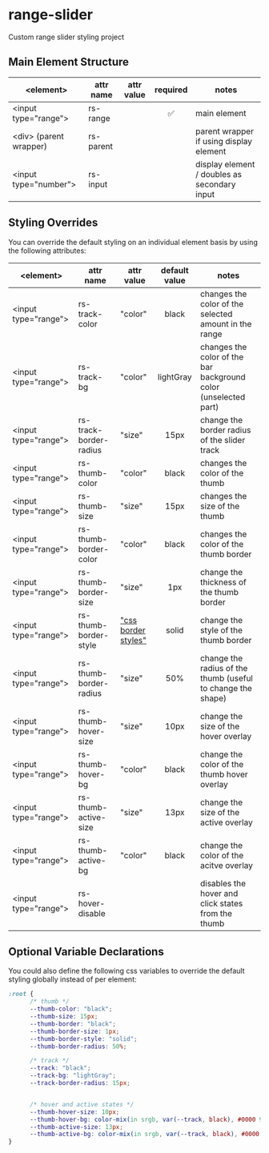 # range-slider
Custom range slider styling project

## Main Element Structure

| \<element\>            	| attr name 	| attr value 	| required 	| notes                                        	|
|------------------------	|-----------	|------------	|:--------:	|----------------------------------------------	|
| \<input type="range"\>   	| rs-range  	|            	|     ✅    	| main element                                 	|
| \<div\> (parent wrapper) 	| rs-parent 	|            	|          	| parent wrapper if using display element      	|
| \<input type="number"\>  	| rs-input  	|            	|          	| display element / doubles as secondary input 	|

## Styling Overrides

You can override the default styling on an individual element basis by using the following attributes:

| \<element\>            	| attr name              	| attr value                                                          	| default value 	| notes                                                           	|
|------------------------	|------------------------	|---------------------------------------------------------------------	|:-------------:	|-----------------------------------------------------------------	|
| \<input type="range"\> 	| rs-track-color         	| "color"                                                             	|     black     	| changes the color of the selected amount in the range           	|
| \<input type="range"\> 	| rs-track-bg            	| "color"                                                             	|   lightGray     	| changes the color of the bar background color (unselected part) 	|
| \<input type="range"\> 	| rs-track-border-radius 	| "size"                                                              	|      15px     	| change the border radius of the slider track                    	|
| \<input type="range"\> 	| rs-thumb-color         	| "color"                                                             	|     black     	| changes the color of the thumb                                  	|
| \<input type="range"\> 	| rs-thumb-size          	| "size"                                                              	|      15px     	| changes the size of the thumb                                   	|
| \<input type="range"\> 	| rs-thumb-border-color  	| "color"                                                             	|     black     	| changes the color of the thumb border                           	|
| \<input type="range"\> 	| rs-thumb-border-size   	| "size"                                                              	|      1px      	| change the thickness of the thumb border                        	|
| \<input type="range"\> 	| rs-thumb-border-style  	| ["css border styles"](https://www.w3schools.com/css/css_border.asp) 	|     solid     	| change the style of the thumb border                            	|
| \<input type="range"\> 	| rs-thumb-border-radius 	| "size"                                                              	|      50%      	| change the radius of the thumb (useful to change the shape)     	|
| \<input type="range"\> 	| rs-thumb-hover-size    	| "size"                                                              	|      10px     	| change the size of the hover overlay                            	|
| \<input type="range"\> 	| rs-thumb-hover-bg      	| "color"                                                             	|     black     	| change the color of the thumb hover overlay                     	|
| \<input type="range"\> 	| rs-thumb-active-size   	| "size"                                                              	|      13px     	| change the size of the active overlay                           	|
| \<input type="range"\> 	| rs-thumb-active-bg     	| "color"                                                             	|     black     	| change the color of the acitve overlay                          	|
| \<input type="range"\> 	| rs-hover-disable       	|                                                                     	|               	| disables the hover and click states from the thumb              	|

## Optional Variable Declarations

You could also define the following css variables to override the default styling globally instead of per element:

```css
:root {
      /* thumb */
      --thumb-color: "black";
      --thumb-size: 15px;
      --thumb-border: "black";
      --thumb-border-size: 1px;
      --thumb-border-style: "solid";
      --thumb-border-radius: 50%;

      /* track */
      --track: "black";
      --track-bg: "lightGray";
      --track-border-radius: 15px;


      /* hover and active states */
      --thumb-hover-size: 10px;
      --thumb-hover-bg: color-mix(in srgb, var(--track, black), #0000 90%);
      --thumb-active-size: 13px;
      --thumb-active-bg: color-mix(in srgb, var(--track, black), #0000 80%);
}
```
